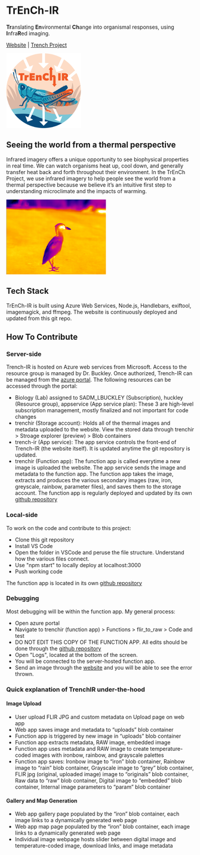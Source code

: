 # TrEnCh-IR
**Tr**anslating **En**vironmental **Ch**ange into organismal responses, using **I**nfra**R**ed imaging.

[Website](http://trench-ir.azurewebsites.net/) | [Trench Project](https://trenchproject.github.io/)

<img src="/public/images/logo.png" width="200px" height="200px">

## Seeing the world from a thermal perspective
Infrared imagery offers a unique opportunity to see biophysical properties in real time. We can watch organisms heat up, cool down, and generally transfer heat back and forth throughout their environment. In the TrEnCh Project, we use infrared imagery to help people see the world from a thermal perspective because we believe it’s an intuitive first step to understanding microclimate and the impacts of warming.

<img src="/public/images/gallery_2.jpg" height="200px">

## Tech Stack
TrEnCh-IR is built using Azure Web Services, Node.js, Handlebars, exiftool, imagemagick, and ffmpeg. The website is continuously deployed and updated from this git repo. 

## How To Contribute

### Server-side
Trench-IR is hosted on Azure web services from Microsoft. Access to the resource group is managed by Dr. Buckley. Once authorized, Trench-IR can be managed from the [azure portal](https://portal.azure.com/#home). The following resources can be accessed through the portal:
- Biology (Lab) assigned to SADM_LBUCKLEY (Subscription), huckley (Resource group), appservice (App service plan): These 3 are high-level subscription management, mostly finalized and not important for code changes
- trenchir (Storage account): Holds all of the thermal images and metadata uploaded to the website. View the stored data through trenchir > Stroage explorer (preview) > Blob containers
- trench-ir (App service): The app service controls the front-end of Trench-IR (the website itself). It is updated anytime the git repository is updated.
- trenchir (Function app): The function app is called everytime a new image is uploaded the website. The app service sends the image and metadata to the function app. The function app takes the image, extracts and produces the various secondary images (raw, iron, greyscale, rainbow, parameter files), and saves them to the storage account. The function app is regularly deployed and updated by its own [github repository](https://github.com/trenchproject/trenchir-functions) 

### Local-side
To work on the code and contribute to this project:
- Clone this git repository
- Install VS Code
- Open the folder in VSCode and peruse the file structure. Understand how the various files connect. 
- Use "npm start" to locally deploy at localhost:3000
- Push working code

The function app is located in its own [github repository](https://github.com/trenchproject/trenchir-functions) 

### Debugging
Most debugging will be within the function app. My general process:
- Open azure portal
- Navigate to trenchir (function app) > Functions > flir_to_raw > Code and test
- DO NOT EDIT THIS COPY OF THE FUNCTION APP. All edits should be done through the [github repository](https://github.com/trenchproject/trenchir-functions) 
- Open "Logs", located at the bottom of the screen.
- You will be connected to the server-hosted function app.
- Send an image through the [website](https://trench-ir.trenchproject.com/) and you will be able to see the error thrown.

### Quick explanation of TrenchIR under-the-hood
#### Image Upload
- User upload FLIR JPG and custom metadata on Upload page on web app
- Web app saves image and metadata to “uploads” blob container
- Function app is triggered by new image in “uploads” blob container
- Function app extracts metadata, RAW image, embedded image
- Function app uses metadata and RAW image to create temperature-coded images with ironbow, rainbow, and grayscale palettes
- Function app saves: Ironbow image to “iron” blob container, Rainbow image to “rain” blob container, Grayscale image to “grey” blob container, FLIR jpg (original, uploaded image) image to “originals” blob container, Raw data to “raw” blob container, Digital image to “embedded” blob container, Internal image parameters to “param” blob container

#### Gallery and Map Generation
- Web app gallery page populated by the “iron” blob container, each image links to a dynamically generated web page
- Web app map page populated by the “iron” blob container, each image links to a dynamically generated web page
- Individual image webpage hosts slider between digital image and temperature-coded image, download links, and image metadata
